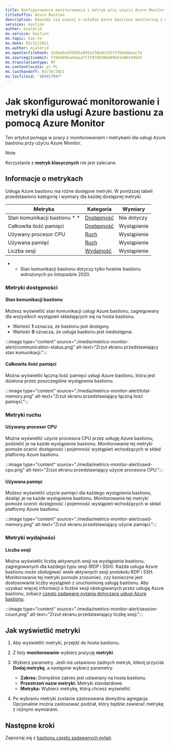 ```yaml
---
title: Konfigurowanie monitorowania i metryk przy użyciu Azure Monitor
titleSuffix: Azure Bastion
description: Dowiedz się więcej o usłudze Azure bastionu monitoring i metrykach korzystających z Azure Monitor, rozwiązania dla metryk, alertów, dzienników diagnostycznych na platformie Azure.
services: bastion
author: mialdrid
ms.service: bastion
ms.topic: how-to
ms.date: 03/12/2021
ms.author: mialdrid
ms.openlocfilehash: 3a5beba3938b5a845a378ede155f2f64e6baac7a
ms.sourcegitcommit: f28ebb95ae9aaaff3f87d8388a09b41e0b3445b5
ms.translationtype: MT
ms.contentlocale: pl-PL
ms.lasthandoff: 03/30/2021
ms.locfileid: "103417947"
---
```

# <a name="how-to-configure-monitoring-and-metrics-for-azure-bastion-using-azure-monitor"></a>Jak skonfigurować monitorowanie i metryki dla usługi Azure bastionu za pomocą Azure Monitor

Ten artykuł pomaga w pracy z monitorowaniem i metrykami dla usługi Azure bastionu przy użyciu Azure Monitor.

>[!NOTE]
>Korzystanie z **metryk klasycznych** nie jest zalecane.
>

## <a name="about-metrics"></a>Informacje o metrykach

Usługa Azure bastionu ma różne dostępne metryki. W poniższej tabeli przedstawiono kategorię i wymiary dla każdej dostępnej metryki.

|**Metryka**|**Kategoria**|**Wymiary**|
| --- | --- | --- |
|Stan komunikacji bastionu * *|[Dostępność](#availability)|Nie dotyczy|
|Całkowita ilość pamięci|[Dostępność](#availability)|Wystąpienie|
|Używany procesor CPU|[Ruch](#traffic)|Wystąpienie
|Używana pamięć|[Ruch](#traffic)|Wystąpienie
|Liczba sesji|[Wydajność](#performance)|Wystąpienie|

* * Stan komunikacji bastionu dotyczy tylko hostów bastionu wdrożonych po listopadzie 2020.

### <a name="availability-metrics"></a><a name="availability"></a>Metryki dostępności

#### <a name="bastion-communication-status"></a><a name="communication-status"></a>Stan komunikacji bastionu

Możesz wyświetlić stan komunikacji usługi Azure bastionu, zagregowany dla wszystkich wystąpień składających się na hosta bastionu.

* Wartość **1** oznacza, że bastionu jest dostępny.
* Wartość **0** oznacza, że usługa bastionu jest niedostępna.

:::image type="content" source="./media/metrics-monitor-alert/communication-status.png" alt-text="Zrzut ekranu przedstawiający stan komunikacji.":::

#### <a name="total-memory"></a><a name="total-memory"></a>Całkowita ilość pamięci

Można wyświetlić łączną ilość pamięci usługi Azure bastionu, która jest dzielona przez poszczególne wystąpienia bastionu.

:::image type="content" source="./media/metrics-monitor-alert/total-memory.png" alt-text="Zrzut ekranu przedstawiający łączną ilość pamięci.":::

### <a name="traffic-metrics"></a><a name="traffic"></a>Metryki ruchu

#### <a name="used-cpu"></a><a name="used-cpu"></a>Używany procesor CPU

Można wyświetlić użycie procesora CPU przez usługę Azure bastionu, podzielić je na każde wystąpienie bastionu. Monitorowanie tej metryki pomoże ocenić dostępność i pojemność wystąpień wchodzących w skład platformy Azure bastionu.

:::image type="content" source="./media/metrics-monitor-alert/used-cpu.png" alt-text="Zrzut ekranu przedstawiający użycie procesora CPU.":::

#### <a name="used-memory"></a><a name="used-memory"></a>Używana pamięć

Możesz wyświetlić użycie pamięci dla każdego wystąpienia bastionu, dzieląc je na każde wystąpienie bastionu. Monitorowanie tej metryki pomoże ocenić dostępność i pojemność wystąpień wchodzących w skład platformy Azure bastionu.

:::image type="content" source="./media/metrics-monitor-alert/used-memory.png" alt-text="Zrzut ekranu przedstawiający użycie pamięci.":::

### <a name="performance-metrics"></a><a name="performance"></a>Metryki wydajności

#### <a name="session-count"></a>Liczba sesji

Można wyświetlić liczbę aktywnych sesji na wystąpienie bastionu, zagregowanych dla każdego typu sesji (RDP i SSH). Każda usługa Azure bastionu może obsługiwać wiele aktywnych sesji protokołu RDP i SSH. Monitorowanie tej metryki pomoże zrozumieć, czy konieczne jest dostosowanie liczby wystąpień z uruchomioną usługą bastionu. Aby uzyskać więcej informacji o liczbie sesji obsługiwanych przez usługę Azure bastionu, zobacz [często zadawane pytania dotyczące usługi Azure bastionu](bastion-faq.md).

:::image type="content" source="./media/metrics-monitor-alert/session-count.png" alt-text="Zrzut ekranu przedstawiający liczbę sesji.":::

## <a name="how-to-view-metrics"></a><a name="metrics"></a>Jak wyświetlić metryki

1. Aby wyświetlić metryki, przejdź do hosta bastionu.
1. Z listy **monitorowanie** wybierz pozycję **metryki**.
1. Wybierz parametry. Jeśli nie ustawiono żadnych metryk, kliknij przycisk **Dodaj metrykę**, a następnie wybierz parametry.

   * **Zakres:** Domyślnie zakres jest ustawiany na hosta bastionu.
   * **Przestrzeń nazw metryki:** Metryki standardowe.
   * **Metryka:** Wybierz metrykę, którą chcesz wyświetlić.

1. Po wybraniu metryki zostanie zastosowana domyślna agregacja. Opcjonalnie można zastosować podział, który będzie zawierać metrykę z różnymi wymiarami.

## <a name="next-steps"></a>Następne kroki

Zapoznaj się z [bastionu często zadawanych pytań](bastion-faq.md).
  
